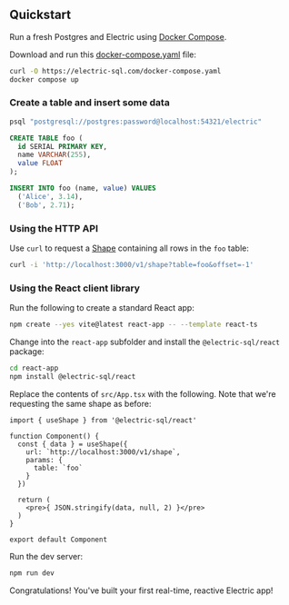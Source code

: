 ## Quickstart

Run a fresh Postgres and Electric using [Docker Compose](https://docs.docker.com/compose).

Download and run this [docker-compose.yaml](https://github.com/electric-sql/electric/blob/main/website/public/docker-compose.yaml) file:

```sh
curl -O https://electric-sql.com/docker-compose.yaml
docker compose up
```

### Create a table and insert some data

```sh
psql "postgresql://postgres:password@localhost:54321/electric"
```

```sql
CREATE TABLE foo (
  id SERIAL PRIMARY KEY,
  name VARCHAR(255),
  value FLOAT
);
```

```sql
INSERT INTO foo (name, value) VALUES
  ('Alice', 3.14),
  ('Bob', 2.71);
```

### Using the HTTP API

Use `curl` to request a [Shape](/docs/guides/shapes) containing all rows in the `foo` table:

```sh
curl -i 'http://localhost:3000/v1/shape?table=foo&offset=-1'
```

### Using the React client library

Run the following to create a standard React app:

```sh
npm create --yes vite@latest react-app -- --template react-ts
```

Change into the `react-app` subfolder and install the `@electric-sql/react` package:

```sh
cd react-app
npm install @electric-sql/react
```

Replace the contents of `src/App.tsx` with the following. Note that we're requesting the same shape as before:

```tsx
import { useShape } from '@electric-sql/react'

function Component() {
  const { data } = useShape({
    url: `http://localhost:3000/v1/shape`,
    params: {
      table: `foo`
    }
  })

  return (
    <pre>{ JSON.stringify(data, null, 2) }</pre>
  )
}

export default Component
```

Run the dev server:

```sh
npm run dev
```

Congratulations! You've built your first real-time, reactive Electric app!